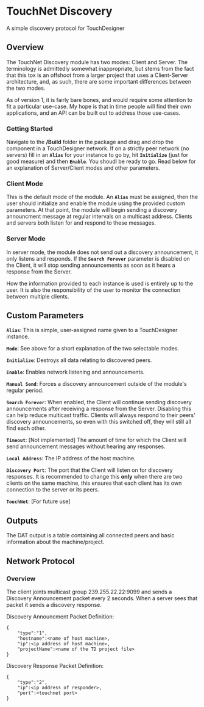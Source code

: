 # TouchNet Discovery
 A simple discovery protocol for TouchDesigner

## Overview
The TouchNet Discovery module has two modes: Client and Server. The terminology is admittedly somewhat inappropriate, but stems from the fact that this tox is an offshoot from a larger project that uses a Client-Server architecture, and, as such, there are some important differences between the two modes.

As of version 1, it is fairly bare bones, and would require some attention to fit a particular use-case. My hope is that in time people will find their own applications, and an API can be built out to address those use-cases.

### Getting Started
Navigate to the **/Build** folder in the package and drag and drop the component in a TouchDesigner network. If on a strictly peer network (no servers) fill in an **`Alias`** for your instance to go by, hit **`Initialize`** (just for good measure) and then **`Enable`**. You shoudl be ready to go. Read below for an explanation of Server/Client modes and other parameters.

### Client Mode
This is the default mode of the module. An **`Alias`** must be assigned, then the user should initialize and enable the module using the provided custom parameters. At that point, the module will begin sending a discovery announcment message at regular intervals on a multicast address. Clients and servers both listen for and respond to these messages.

### Server Mode
In server mode, the module does not send out a discovery announcement, it only listens and responds. If the **`Search Forever`** parameter is disabled on the Client, it will stop sending announcements as soon as it hears a response from the Server.

How the information provided to each instance is used is entirely up to the user. It is also the responsibility of the user to monitor the connection between multiple clients.

## Custom Parameters
**`Alias`**: This is simple, user-assigned name given to a TouchDesigner instance.  

**`Mode`**: See above for a short explanation of the two selectable modes.  

**`Initialize`**: Destroys all data relating to discovered peers.  

**`Enable`**: Enables network listening and announcements.  

**`Manual Send`**: Forces a discovery announcement outside of the module's regular period.  

**`Search Forever`**: When enabled, the Client will continue sending discovery announcements after receiving a response from the Server. Disabling this can help reduce multicast traffic. Clients will always respond to their peers' discovery announcements, so even with this switched off, they will still all find each other.

**`Timeout`**: [Not implemented] The amount of time for which the Client will send announcement messages without hearing any responses.  

**`Local Address`**: The IP address of the host machine.  

**`Discovery Port`**: The port that the Client will listen on for discovery responses. It is recommended to change this **only** when there are two clients on the same machine, this ensures that each client has its own connection to the server or its peers. 

**`TouchNet`**: [For future use]  

## Outputs
The DAT output is a table containing all connected peers and basic information about the machine/project.

## Network Protocol
### Overview
The client joints multicast group 239.255.22.22:9099 and sends a Discovery Announcement packet every 2 seconds. When a server sees that packet it sends a discovery response.

Discovery Announcment Packet Definition:  

	{
		"type":"1",
		"hostname":<name of host machine>,
		"ip":<ip address of host machine>,
		"projectName":<name of the TD project file>
	}

Discovery Response Packet Definition:  

	{
		"type":"2",
		"ip":<ip address of responder>,
		"port":<touchnet port>
	}
